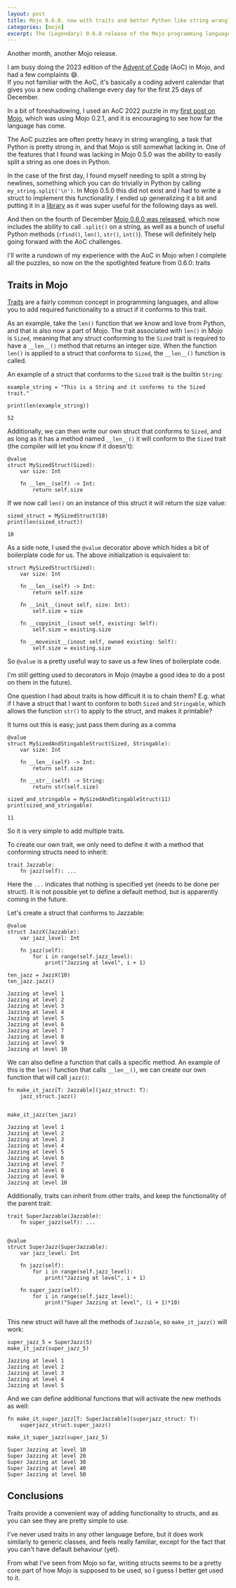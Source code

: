 ```yaml
---
layout: post
title: Mojo 0.6.0, now with traits and better Python like string wrangling.
categories: [mojo]
excerpt: The (Legendary) 0.6.0 release of the Mojo programming language along with a quick look at the new headline feature, traits 
---
```


Another month, another Mojo release.  

I am busy doing the 2023 edition of the [Advent of Code](https://adventofcode.com/2023) (AoC) in Mojo, and had a few complaints 😅.  
If you not familiar with the AoC, it's basically a coding advent calendar that gives you a new coding challenge every day for the first 25 days of December.  

In a bit of foreshadowing, I used an AoC 2022 puzzle in my [first post on Mojo](https://fnands.com/mojo-advent-of-code/), which was using Mojo 0.2.1, and it is encouraging to see how far the language has come.  

The AoC puzzles are often pretty heavy in string wrangling, a task that Python is pretty strong in, and that Mojo is still somewhat lacking in. 
One of the features that I found was lacking in Mojo 0.5.0 was the ability to easily split a string as one does in Python.  

In the case of the first day, I found myself needing to split a string by newlines, something which you can do trivially in Python by calling `my_string.split('\n')`. In Mojo 0.5.0 this did not exist and I had to write a struct to implement this functionality. I ended up generalizing it a bit and putting it in a [library](https://github.com/fnands/advent_of_code_2023/blob/main/aoc_lib/string_utils.mojo) as it was super useful for the following days as well.  

And then on the fourth of December [Mojo 0.6.0 was released](https://docs.modular.com/mojo/changelog.html#v0.6.0-2023-12-04), which now includes the ability to call `.split()` on a string, as well as a bunch of useful Python methods (`rfind()`, `len()`, `str()`, `int()`). These will definitely help going forward with the AoC challenges. 

I'll write a rundown of my experience with the AoC in Mojo when I complete all the puzzles, so now on the the spotlighted feature from 0.6.0: traits

## Traits in Mojo

[Traits](https://en.wikipedia.org/wiki/Trait_(computer_programming)) are a fairly common concept in programming languages, and allow you to add required functionality to a struct if it conforms to this trait. 

As an example, take the `len()` function that we know and love from Python, and that is also now a part of Mojo. 
The trait associated with `len()` in Mojo is `Sized`, meaning that any struct conforming to the `Sized` trait is required to have a `__len__()` method that returns an integer size. When the function `len()` is applied to a struct that conforms to `Sized`, the `__len__()` function is called. 

An example of a struct that conforms to the `Sized` trait is the builtin `String`:


```mojo
example_string = "This is a String and it conforms to the Sized trait."

print(len(example_string))
```

    52


Additionally, we can then write our own struct that conforms to `Sized`, and as long as it has a method named `__len__()` it will conform to the `Sized` trait (the compiler will let you know if it doesn't): 


```mojo
@value
struct MySizedStruct(Sized):
    var size: Int

    fn __len__(self) -> Int:
        return self.size

```

If we now call `len()` on an instance of this struct it will return the size value: 


```mojo
sized_struct = MySizedStruct(10)
print(len(sized_struct))
```

    10


As a side note, I used the `@value` decorator above which hides a bit of boilerplate code for us. 
The above initialization is equivalent to: 


```mojo
struct MySizedStruct(Sized):
    var size: Int

    fn __len__(self) -> Int:
        return self.size

    fn __init__(inout self, size: Int):
        self.size = size

    fn __copyinit__(inout self, existing: Self):
        self.size = existing.size

    fn __moveinit__(inout self, owned existing: Self):
        self.size = existing.size
```

So `@value` is a pretty useful way to save us a few lines of boilerplate code. 

I'm still getting used to decorators in Mojo (maybe a good idea to do a post on them in the future). 

One question I had about traits is how difficult it is to chain them? 
E.g. what if I have a struct that I want to conform to both `Sized` and `Stringable`, which allows the function `str()` to apply to the struct, and makes it printable? 

It turns out this is easy; just pass them during as a comma 


```mojo
@value
struct MySizedAndStingableStruct(Sized, Stringable):
    var size: Int

    fn __len__(self) -> Int:
        return self.size

    fn __str__(self) -> String:
        return str(self.size)

sized_and_stringable = MySizedAndStingableStruct(11)
print(sized_and_stringable)
```

    11


So it is very simple to add multiple traits. 

To create our own trait, we only need to define it with a method that conforming structs need to inherit: 



```mojo
trait Jazzable:
    fn jazz(self): ...
```

Here the `...` indicates that nothing is specified yet (needs to be done per struct). 
It is not possible yet to define a default method, but is apparently coming in the future. 

Let's create a struct that conforms to Jazzable: 


```mojo
@value
struct JazzX(Jazzable):
    var jazz_level: Int
    
    fn jazz(self):
        for i in range(self.jazz_level):
            print("Jazzing at level", i + 1)

ten_jazz = JazzX(10)
ten_jazz.jazz()
```

    Jazzing at level 1
    Jazzing at level 2
    Jazzing at level 3
    Jazzing at level 4
    Jazzing at level 5
    Jazzing at level 6
    Jazzing at level 7
    Jazzing at level 8
    Jazzing at level 9
    Jazzing at level 10


We can also define a function that calls a specific method. An example of this is the `len()` function that calls `__len__()`, we can create our own function that will call `jazz()`:


```mojo
fn make_it_jazz[T: Jazzable](jazz_struct: T):
    jazz_struct.jazz()


make_it_jazz(ten_jazz)
```

    Jazzing at level 1
    Jazzing at level 2
    Jazzing at level 3
    Jazzing at level 4
    Jazzing at level 5
    Jazzing at level 6
    Jazzing at level 7
    Jazzing at level 8
    Jazzing at level 9
    Jazzing at level 10


Additionally, traits can inherit from other traits, and keep the functionality of the parent trait:  


```mojo
trait SuperJazzable(Jazzable):
    fn super_jazz(self): ...


@value 
struct SuperJazz(SuperJazzable):
    var jazz_level: Int

    fn jazz(self):
        for i in range(self.jazz_level):
            print("Jazzing at level", i + 1)

    fn super_jazz(self):
        for i in range(self.jazz_level):
            print("Super Jazzing at level", (i + 1)*10)
    
```

This new struct will have all the methods of `Jazzable`, so `make_it_jazz()` will work: 


```mojo
super_jazz_5 = SuperJazz(5)
make_it_jazz(super_jazz_5)
```

    Jazzing at level 1
    Jazzing at level 2
    Jazzing at level 3
    Jazzing at level 4
    Jazzing at level 5


And we can define additional functions that will activate the new methods as well: 


```mojo
fn make_it_super_jazz[T: SuperJazzable](superjazz_struct: T):
    superjazz_struct.super_jazz()

make_it_super_jazz(super_jazz_5)
```

    Super Jazzing at level 10
    Super Jazzing at level 20
    Super Jazzing at level 30
    Super Jazzing at level 40
    Super Jazzing at level 50


## Conclusions

Traits provide a convenient way of adding functionality to structs, and as you can see they are pretty simple to use. 

I've never used traits in any other language before, but it does work similarly to generic classes, and feels really familiar, except for the fact that you can't have default behaviour (yet). 

From what I've seen from Mojo so far, writing structs seems to be a pretty core part of how Mojo is supposed to be used, so I guess I better get used to it. 




